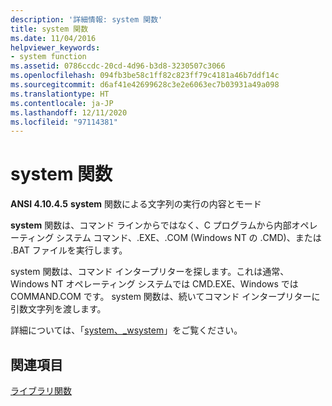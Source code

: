 ```yaml
---
description: '詳細情報: system 関数'
title: system 関数
ms.date: 11/04/2016
helpviewer_keywords:
- system function
ms.assetid: 0786ccdc-20cd-4d96-b3d8-3230507c3066
ms.openlocfilehash: 094fb3be58c1ff82c823ff79c4181a46b7ddf14c
ms.sourcegitcommit: d6af41e42699628c3e2e6063ec7b03931a49a098
ms.translationtype: HT
ms.contentlocale: ja-JP
ms.lasthandoff: 12/11/2020
ms.locfileid: "97114381"
---
```

# <a name="system-function"></a>system 関数

**ANSI 4.10.4.5** **system** 関数による文字列の実行の内容とモード

**system** 関数は、コマンド ラインからではなく、C プログラムから内部オペレーティング システム コマンド、.EXE、.COM (Windows NT の .CMD)、または .BAT ファイルを実行します。

system 関数は、コマンド インタープリターを探します。これは通常、Windows NT オペレーティング システムでは CMD.EXE、Windows では COMMAND.COM です。 system 関数は、続いてコマンド インタープリターに引数文字列を渡します。

詳細については、「[system、_wsystem](../c-runtime-library/reference/system-wsystem.md)」をご覧ください。

## <a name="see-also"></a>関連項目

[ライブラリ関数](../c-language/library-functions.md)
